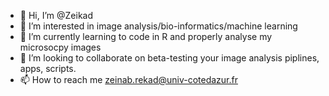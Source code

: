 - 👋 Hi, I’m @Zeikad
- 👀 I’m interested in image analysis/bio-informatics/machine learning 
- 🌱 I’m currently learning to code in R and properly analyse my microsocpy images 
- 💞️ I’m looking to collaborate on beta-testing your image analysis piplines, apps, scripts. 
- 📫 How to reach me zeinab.rekad@univ-cotedazur.fr

<!---
Zeikad/Zeikad is a ✨ special ✨ repository because its `README.md` (this file) appears on your GitHub profile.
You can click the Preview link to take a look at your changes.
--->
